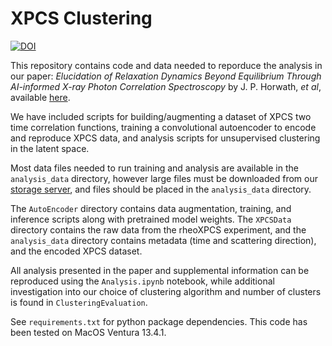 # XPCS Clustering


[![DOI](https://zenodo.org/badge/574663358.svg)](https://zenodo.org/badge/latestdoi/574663358)


This repository contains code and data needed to reporduce the analysis in our paper: *Elucidation of Relaxation Dynamics Beyond Equilibrium Through AI-informed X-ray Photon Correlation Spectroscopy* by J. P. Horwath, *et al*, available [here](https://arxiv.org/abs/2212.03984).

We have included scripts for building/augmenting a dataset of XPCS two time correlation functions, training a convolutional autoencoder to encode and reproduce XPCS data, and analysis scripts for unsupervised clustering in the latent space.

Most data files needed to run training and analysis are available in the `analysis_data` directory, 
however large files must be downloaded from our [storage 
server](https://anl.app.box.com/s/dhqahh467gnv0srz0tct1ymaofgr07te), and files should be placed in 
the `analysis_data` directory.

The `AutoEncoder` directory contains data augmentation, training, and inference scripts along with pretrained model weights.  The `XPCSData` directory contains the raw data from the rheoXPCS experiment, and the `analysis_data` directory contains metadata (time and scattering direction), and the encoded XPCS dataset.

All analysis presented in the paper and supplemental information can be reproduced using the `Analysis.ipynb` notebook, while additional investigation into our choice of clustering algorithm and number of clusters is found in `ClusteringEvaluation`.

See `requirements.txt` for python package dependencies.  This code has been tested on MacOS Ventura 13.4.1.